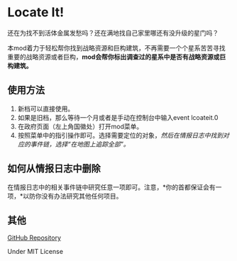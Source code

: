 # Locate It!

还在为找不到活体金属发愁吗？还在满地找自己家里哪还有没升级的星门吗？

本mod着力于轻松帮你找到战略资源和巨构建筑，不再需要一个个星系苦苦寻找重要的战略资源或者巨构，**mod会帮你标出调查过的星系中是否有战略资源或巨构建筑。**

## 使用方法

1. 新档可以直接使用。
2. 如果是旧档，那么等待一个月或者是手动在控制台中输入event lcoateit.0
3. 在政府页面（左上角国徽处）打开mod菜单。
4. 按照菜单中的指引操作即可。选择需要定位的对象，*然后在情报日志中找到对应的事件链，选择“在地图上追踪全部”。*

## 如何从情报日志中删除

在情报日志中的相关事件链中研究任意一项即可。注意，*你的首都保证会有一项，*以防你没有办法研究其他任何项目。

## 其他

[GitHub Repository](https://github.com/VictoriousRaptor/Locate-It-)

Under MIT License
